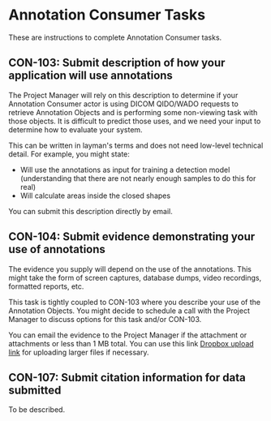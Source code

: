 # Annotation Consumer Tasks
These are instructions to complete Annotation Consumer tasks.


## CON-103: Submit description of how your application will use annotations
The Project Manager will rely on this description to determine if your Annotation Consumer actor is using DICOM QIDO/WADO requests to retrieve Annotation Objects and is performing some non-viewing task with those objects.
It is difficult to predict those uses, and we need your input to determine how to evaluate your system.

This can be written in layman's terms and does not need low-level technical detail.
For example, you might state:
- Will use the annotations as input for training a detection model (understanding that there are not nearly enough samples to do this for real)
- Will calculate areas inside the closed shapes

You can submit this description directly by email.

## CON-104: Submit evidence demonstrating your use of annotations
The evidence you supply will depend on the use of the annotations.
This might take the form of screen captures, database dumps, video recordings, formatted reports, etc.

This task is tightly coupled to CON-103 where you describe your use of the Annotation Objects.
You might decide to schedule a call with the Project Manager to discuss options for this task and/or CON-103.

You can email the evidence to the Project Manager if the attachment or attachments or less than 1 MB total.
You can use this link [Dropbox upload link](https://www.dropbox.com/request/uu3fuuPy9hzJUAELLiWy) for uploading larger files if necessary.


## CON-107: Submit citation information for data submitted
To be described.

